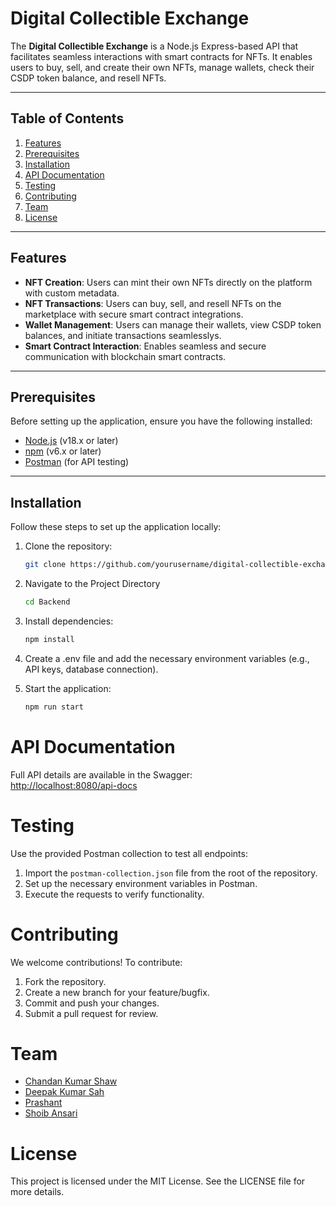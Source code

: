 

# Digital Collectible Exchange

The **Digital Collectible Exchange** is a Node.js Express-based API that facilitates seamless interactions with smart contracts for NFTs. It enables users to buy, sell, and create their own NFTs, manage wallets, check their CSDP token balance, and resell NFTs.

---


## Table of Contents
1. [Features](#features)
2. [Prerequisites](#prerequisites)
3. [Installation](#installation)
4. [API Documentation](#api-documentation)
5. [Testing](#testing)
6. [Contributing](#contributing)
7. [Team](#team)
8. [License](#license)

---

## Features
- **NFT Creation**: Users can mint their own NFTs directly on the platform with custom metadata.
- **NFT Transactions**: Users can buy, sell, and resell NFTs on the marketplace with secure smart contract integrations.
- **Wallet Management**: Users can manage their wallets, view CSDP token balances, and initiate transactions seamlesslys.
- **Smart Contract Interaction**:  Enables seamless and secure communication with blockchain smart contracts.


---

## Prerequisites
Before setting up the application, ensure you have the following installed:
- [Node.js](https://nodejs.org/) (v18.x or later)
- [npm](https://www.npmjs.com/) (v6.x or later)
- [Postman](https://www.postman.com/) (for API testing)

---

## Installation
Follow these steps to set up the application locally:

1. Clone the repository:
   ```bash
   git clone https://github.com/yourusername/digital-collectible-exchange.git

2. Navigate to the Project Directory
    ```bash
    cd Backend

3. Install dependencies:
    ```bash
   npm install

4. Create a .env file and add the necessary environment variables (e.g., API keys, database connection).


5. Start the application:
    ```bash
   npm run start

# API Documentation

Full API details are available in the Swagger:  
[http://localhost:8080/api-docs](http://localhost:8080/api-docs)

# Testing

Use the provided Postman collection to test all endpoints:

1. Import the `postman-collection.json` file from the root of the repository.
2. Set up the necessary environment variables in Postman.
3. Execute the requests to verify functionality.

# Contributing

We welcome contributions! To contribute:

1. Fork the repository.
2. Create a new branch for your feature/bugfix.
3. Commit and push your changes.
4. Submit a pull request for review.

# Team

- [Chandan Kumar Shaw](https://linkedin.com/in/chandan-kumar-shaw-9a08a519a)
- [Deepak Kumar Sah](https://linkedin.com/in/deepak-kumar-sah-79b1b4203)
- [Prashant](https://www.linkedin.com/in/prashant-bk)
- [Shoib Ansari](https://www.linkedin.com/in/shoib-ansari-dev/)

# License

This project is licensed under the MIT License. See the LICENSE file for more details.

